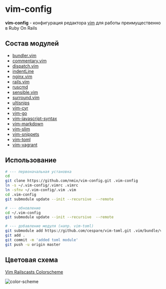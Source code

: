 # vim-config

**vim-config** - конфигурация редактора [vim](https://vim8.org) для работы преимущественно в Ruby On Rails

## Состав модулей

* [bundler.vim](https://github.com/tpope/vim-bundler)
* [commentary.vim](https://github.com/tpope/vim-commentary)
* [dispatch.vim](https://github.com/tpope/vim-dispatch)
* [indentLine](https://github.com/Yggdroot/indentLine)
* [nginx.vim](https://github.com/chr4/nginx.vim)
* [rails.vim](https://github.com/tpope/vim-rails)
* [ruscmd](https://github.com/powerman/vim-plugin-ruscmd)
* [sensible.vim](https://github.com/tpope/vim-sensible)
* [surround.vim](https://github.com/tpope/vim-surround)
* [ultisnips](https://github.com/SirVer/ultisnips)
* [vim-cyr](https://github.com/powerman/vim-plugin-ruscmd)
* [vim-go](https://github.com/fatih/vim-go)
* [vim-javascript-syntax](https://github.com/jelera/vim-javascript-syntax)
* [vim-markdown](https://github.com/plasticboy/vim-markdown)
* [vim-slim](https://github.com/slim-template/vim-slim)
* [vim-snippets](https://github.com/honza/vim-snippets)
* [vim-toml](https://github.com/cespare/vim-toml)
* [vim-vagrant](https://github.com/hashivim/vim-vagrant)


## Использование

```bash
# --- первоначальная установка
cd
git clone https://github.com/nmix/vim-config.git .vim-config
ln -s ~/.vim-config/.vimrc .vimrc
ln -sfnv ~/.vim-config/.vim .vim
cd .vim-config
git submodule update --init --recursive  --remote

# --- обновление
cd ~/.vim-config
git submodule update --init --recursive  --remote

# --- добавление модуля (напр. vim-toml)
git submodule add https://github.com/cespare/vim-toml.git .vim/bundle/vim-toml
git add .
git commit -m 'added toml module'
git push -u origin master
```

## Цветовая схема

[Vim Railscasts Colorscheme](https://github.com/jpo/vim-railscasts-theme)

![color-scheme](https://purl.onrails.ru/files/e655a0c0-6886-4b80-9d64-7382e8266bea.jpeg)

